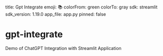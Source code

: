 title: Gpt Integrate
emoji: 📚
colorFrom: green
colorTo: gray
sdk: streamlit
sdk_version: 1.19.0
app_file: app.py
pinned: false

# gpt-integrate
Demo of ChatGPT Integration with Streamlit Application
